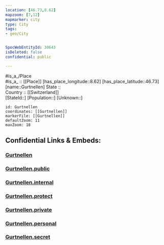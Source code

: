 ```yaml
---
location: [46.73,8.62] 
mapzoom: [7,12] 
mapmarker: city 
type: City
tags:
- geo/City


SpocWebEntityId: 30643
isDeleted: false
confidential: public

---
```

#is_a_/Place  
#is_a_ :: [[Place]] 
[has_place_longitude::8.62] 
[has_place_latitude::46.73] 
[name::Gurtnellen] 
State ::  
Country :: [[Switzerland]]  
[StateId::] 
[Population::] 
[Unknown::] 


```leaflet
id: Gurtnellen
coordinates: [[Gurtnellen]] 
markerFile: [[Gurtnellen]] 
defaultZoom: 11 
maxZoom: 18
```


## Confidential Links & Embeds: 

### [Gurtnellen](/_Standards/Earth/Continent/Europe/Europe~Central/Switzerland/Switzerland~Cantons/Uri,Canton/City/Gurtnellen.md) 

### [Gurtnellen.public](/_public/Earth/Continent/Europe/Europe~Central/Switzerland/Switzerland~Cantons/Uri,Canton/City/Gurtnellen.public.md) 

### [Gurtnellen.internal](/_internal/Earth/Continent/Europe/Europe~Central/Switzerland/Switzerland~Cantons/Uri,Canton/City/Gurtnellen.internal.md) 

### [Gurtnellen.protect](/_protect/Earth/Continent/Europe/Europe~Central/Switzerland/Switzerland~Cantons/Uri,Canton/City/Gurtnellen.protect.md) 

### [Gurtnellen.private](/_private/Earth/Continent/Europe/Europe~Central/Switzerland/Switzerland~Cantons/Uri,Canton/City/Gurtnellen.private.md) 

### [Gurtnellen.personal](/_personal/Earth/Continent/Europe/Europe~Central/Switzerland/Switzerland~Cantons/Uri,Canton/City/Gurtnellen.personal.md) 

### [Gurtnellen.secret](/_secret/Earth/Continent/Europe/Europe~Central/Switzerland/Switzerland~Cantons/Uri,Canton/City/Gurtnellen.secret.md)

